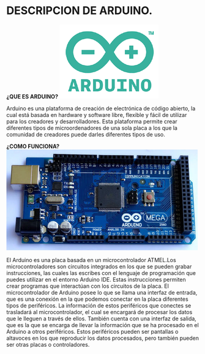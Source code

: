 # DESCRIPCION DE ARDUINO.

**¿QUE ES ARDUINO?**
![alt text](https://github.com/angelacastros/PROYECTO-1/blob/master/arduino.png?raw=true)

Arduino es una plataforma de creación de electrónica de código abierto, la cual está basada en hardware y 
software libre, flexible y fácil de utilizar para los creadores y desarrolladores. Esta plataforma permite
crear diferentes tipos de microordenadores de una sola placa a los que la comunidad de creadores puede
darles diferentes tipos de uso.

**¿COMO FUNCIONA?**
![alt text](https://github.com/angelacastros/PROYECTO-1/blob/master/arduino-mega-2560-500x500.jpg?raw=true)

El Arduino es una placa basada en un microcontrolador ATMEL.Los microcontroladores son circuitos integrados
en los que se pueden grabar instrucciones, las cuales las escribes con el lenguaje de programación que puedes 
utilizar en el entorno Arduino IDE. Estas instrucciones permiten crear programas que interactúan con los
circuitos de la placa.
El microcontrolador de Arduino posee lo que se llama una interfaz de entrada, que es una conexión en la que
podemos conectar en la placa diferentes tipos de periféricos. La información de estos periféricos que conectes 
se trasladará al microcontrolador, el cual se encargará de procesar los datos que le lleguen a través de ellos.
También cuenta con una interfaz de salida, que es la que se encarga de llevar la información que se ha procesado 
en el Arduino a otros periféricos. Estos periféricos pueden ser pantallas o altavoces en los que reproducir los
datos procesados, pero también pueden ser otras placas o controladores.

